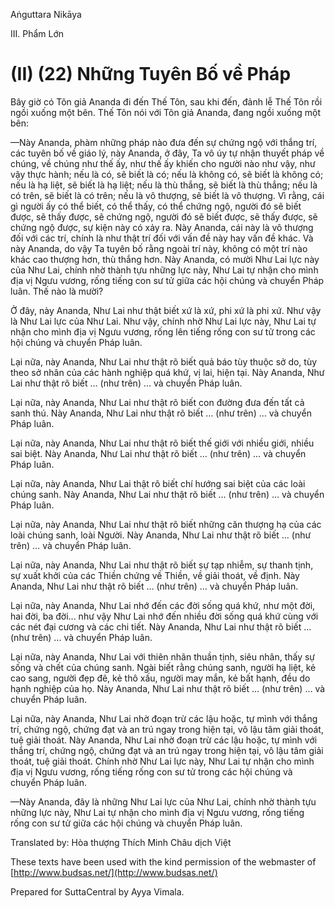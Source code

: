 Aṅguttara Nikāya

III. Phẩm Lớn

# (II) (22) Những Tuyên Bố về Pháp

Bây giờ có Tôn giả Ananda đi đến Thế Tôn, sau khi đến, đảnh lễ Thế Tôn rồi ngồi xuống một bên. Thế Tôn nói với Tôn giả Ananda, đang ngồi xuống một bên:

—Này Ananda, phàm những pháp nào đưa đến sự chứng ngộ với thắng trí, các tuyên bố về giáo lý, này Ananda, ở đây, Ta vô úy tự nhận thuyết pháp về chúng, về chúng như thế ấy, như thế ấy khiến cho người nào như vậy, như vậy thực hành; nếu là có, sẽ biết là có; nếu là không có, sẽ biết là không có; nếu là hạ liệt, sẽ biết là hạ liệt; nếu là thù thắng, sẽ biết là thù thắng; nếu là có trên, sẽ biết là có trên; nếu là vô thượng, sẽ biết là vô thượng. Vì rằng, cái gì người ấy có thể biết, có thể thấy, có thể chứng ngộ, người đó sẽ biết được, sẽ thấy được, sẽ chứng ngộ, người đó sẽ biết được, sẽ thấy được, sẽ chứng ngộ được, sự kiện này có xảy ra. Này Ananda, cái này là vô thượng đối với các trí, chính là như thật trí đối với vấn đề này hay vấn đề khác. Và này Ananda, do vậy Ta tuyên bố rằng ngoài trí này, không có một trí nào khác cao thượng hơn, thù thắng hơn. Này Ananda, có mười Như Lai lực này của Như Lai, chính nhờ thành tựu những lực này, Như Lai tự nhận cho mình địa vị Ngưu vương, rống tiếng con sư tử giữa các hội chúng và chuyển Pháp luân. Thế nào là mười?

Ở đây, này Ananda, Như Lai như thật biết xứ là xứ, phi xứ là phi xứ. Như vậy là Như Lai lực của Như Lai. Như vậy, chính nhờ Như Lai lực này, Như Lai tự nhận cho mình địa vị Ngưu vương, rống lên tiếng rống con sư tử trong các hội chúng và chuyển Pháp luân.

Lại nữa, này Ananda, Như Lai như thật rõ biết quả báo tùy thuộc sở do, tùy theo sở nhân của các hành nghiệp quá khứ, vị lai, hiện tại. Này Ananda, Như Lai như thật rõ biết … (như trên) … và chuyển Pháp luân.

Lại nữa, này Ananda, Như Lai như thật rõ biết con đường đưa đến tất cả sanh thú. Này Ananda, Như Lai như thật rõ biết … (như trên) … và chuyển Pháp luân.

Lại nữa, này Ananda, Như Lai như thật rõ biết thế giới với nhiều giới, nhiều sai biệt. Này Ananda, Như Lai như thật rõ biết … (như trên) … và chuyển Pháp luân.

Lại nữa, này Ananda, Như Lai thật rõ biết chí hướng sai biệt của các loài chúng sanh. Này Ananda, Như Lai như thật rõ biết … (như trên) … và chuyển Pháp luân.

Lại nữa, này Ananda, Như Lai như thật rõ biết những căn thượng hạ của các loài chúng sanh, loài Người. Này Ananda, Như Lai như thật rõ biết … (như trên) … và chuyển Pháp luân.

Lại nữa, này Ananda, Như Lai như thật rõ biết sự tạp nhiễm, sự thanh tịnh, sự xuất khởi của các Thiền chứng về Thiền, về giải thoát, về định. Này Ananda, Như Lai như thật rõ biết … (như trên) … và chuyển Pháp luân.

Lại nữa, này Ananda, Như Lai nhớ đến các đời sống quá khứ, như một đời, hai đời, ba đời... như vậy Như Lai nhớ đến nhiều đời sống quá khứ cùng với các nét đại cương và các chi tiết. Này Ananda, Như Lai như thật rõ biết … (như trên) … và chuyển Pháp luân.

Lại nữa, này Ananda, Như Lai với thiên nhãn thuần tịnh, siêu nhân, thấy sự sống và chết của chúng sanh. Ngài biết rằng chúng sanh, người hạ liệt, kẻ cao sang, người đẹp đẽ, kẻ thô xấu, người may mắn, kẻ bất hạnh, đều do hạnh nghiệp của họ. Này Ananda, Như Lai như thật rõ biết … (như trên) … và chuyển Pháp luân.

Lại nữa, này Ananda, Như Lai nhờ đoạn trừ các lậu hoặc, tự mình với thắng trí, chứng ngộ, chứng đạt và an trú ngay trong hiện tại, vô lậu tâm giải thoát, tuệ giải thoát. Này Ananda, Như Lai nhờ đoạn trừ các lậu hoặc, tự mình với thắng trí, chứng ngộ, chứng đạt và an trú ngay trong hiện tại, vô lậu tâm giải thoát, tuệ giải thoát. Chính nhờ Như Lai lực này, Như Lai tự nhận cho mình địa vị Ngưu vương, rống tiếng rống con sư tử trong các hội chúng và chuyển Pháp luân.

—Này Ananda, đây là những Như Lai lực của Như Lai, chính nhờ thành tựu những lực này, Như Lai tự nhận cho mình địa vị Ngưu vương, rống tiếng rống con sư tử giữa các hội chúng và chuyển Pháp luân.

Translated by: Hòa thượng Thích Minh Châu dịch Việt

These texts have been used with the kind permission of the webmaster of [http://www.budsas.net/](http://www.budsas.net/)

Prepared for SuttaCentral by Ayya Vimala.